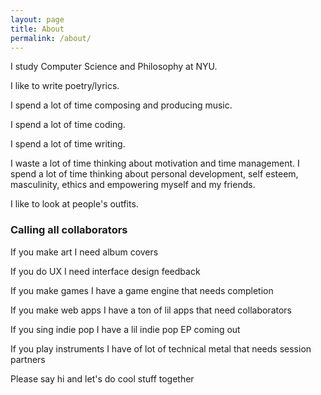```yaml
---
layout: page
title: About
permalink: /about/
---
```


I study Computer Science and Philosophy at NYU.

I like to write poetry/lyrics.

I spend a lot of time composing and producing music.

I spend a lot of time coding.

I spend a lot of time writing.

I waste a lot of time thinking about motivation and time management.
I spend a lot of time thinking about personal development, self esteem, masculinity, ethics and empowering myself and my friends.

I like to look at people's outfits.

### Calling all collaborators

If you make art I need album covers

If you do UX I need interface design feedback

If you make games I have a game engine that needs completion

If you make web apps I have a ton of lil apps that need collaborators

If you sing indie pop I have a lil indie pop EP coming out

If you play instruments I have of lot of technical metal that needs session partners


Please say hi and let's do cool stuff together
